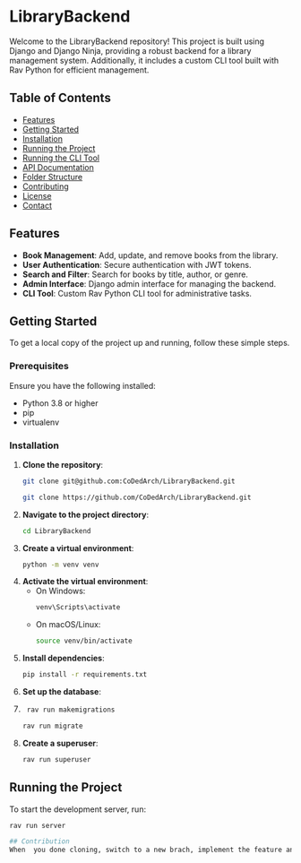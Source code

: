 # LibraryBackend

Welcome to the LibraryBackend repository! This project is built using Django and Django Ninja, providing a robust backend for a library management system. Additionally, it includes a custom CLI tool built with Rav Python for efficient management.

## Table of Contents
- [Features](#features)
- [Getting Started](#getting-started)
- [Installation](#installation)
- [Running the Project](#running-the-project)
- [Running the CLI Tool](#running-the-cli-tool)
- [API Documentation](#api-documentation)
- [Folder Structure](#folder-structure)
- [Contributing](#contributing)
- [License](#license)
- [Contact](#contact)

## Features

- **Book Management**: Add, update, and remove books from the library.
- **User Authentication**: Secure authentication with JWT tokens.
- **Search and Filter**: Search for books by title, author, or genre.
- **Admin Interface**: Django admin interface for managing the backend.
- **CLI Tool**: Custom Rav Python CLI tool for administrative tasks.

## Getting Started

To get a local copy of the project up and running, follow these simple steps.

### Prerequisites

Ensure you have the following installed:
- Python 3.8 or higher
- pip
- virtualenv

### Installation

1. **Clone the repository**:
    ```bash ssh
    git clone git@github.com:CoDedArch/LibraryBackend.git
    ```
    ```bash https
    git clone https://github.com/CoDedArch/LibraryBackend.git
    ```
2. **Navigate to the project directory**:
    ```bash
    cd LibraryBackend
    ```
3. **Create a virtual environment**:
    ```bash
    python -m venv venv
    ```
4. **Activate the virtual environment**:
    - On Windows:
      ```bash
      venv\Scripts\activate
      ```
    - On macOS/Linux:
      ```bash
      source venv/bin/activate
      ```
5. **Install dependencies**:
    ```bash
    pip install -r requirements.txt
    ```
6. **Set up the database**:
7. ```bash
    rav run makemigrations
    ```
    ```bash
    rav run migrate
    ```
8. **Create a superuser**:
    ```bash
    rav run superuser
    ```

## Running the Project

To start the development server, run:
```bash
rav run server

## Contribution
When  you done cloning, switch to a new brach, implement the feature and push it. after wards open a pr on github.

